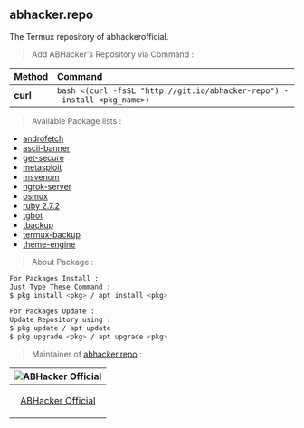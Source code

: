 ## abhacker.repo
The Termux repository of abhackerofficial.

> Add ABHacker's Repository via Command :

| Method    | Command                                                                  |
|:----------|:-------------------------------------------------------------------------|
| **curl**  | `bash <(curl -fsSL "http://git.io/abhacker-repo") --install <pkg_name>)` |

> Available Package lists :

+ [androfetch](https://github.com/abhackerofficial/androfetch)
+ [ascii-banner](https://github.com/abhackerofficial/ascii-banner)
+ [get-secure](https://github.com/abhackerofficial/get-secure)
+ [metasploit](https://github.com/rapid7/metasploit-framework)
+ [msvenom](https://github.com/abhackerofficial/msvenom)
+ [ngrok-server](https://github.com/abhackerofficial/ngrok-server)
+ [osmux](https://github.com/abhackerofficial/osmux)
+ [ruby 2.7.2](https://github.com/ruby/ruby)
+ [tgbot](https://github.com/abhackerofficial/tgbot)
+ [tbackup](https://github.com/abhackerofficial/tbackup)
+ [termux-backup](https://github.com/abhackerofficial/termux-backup)
+ [theme-engine](https://github.com/abhackerofficial/Theme-Engine)

> About Package :
```bash
For Packages Install :
Just Type These Command :
$ pkg install <pkg> / apt install <pkg>

For Packages Update :
Update Repository using :
$ pkg update / apt update
$ pkg upgrade <pkg> / apt upgrade <pkg>
```
> Maintainer of [abhacker.repo](https://github.com/abhackerofficial/abhacker.repo) :

| ![ABHacker Official](https://user-images.githubusercontent.com/63346676/97066596-3f0d0500-15d4-11eb-9cb3-b7ed5206c6f6.png) |
| ----------------------------------------------------------------------------------------------------- |
| <p align="center"> [ABHacker Official](https://github.com/abhackerofficial)                                                   |</p>

